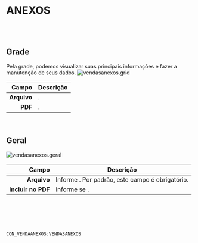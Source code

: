 # ANEXOS
<br>
<br>

## Grade
Pela grade, podemos visualizar suas principais informações e fazer a manutenção de seus dados.
![vendasanexos.grid](https://raw.githubusercontent.com/netforcews/docs-siscom/master/geral/imagens/vendasanexos.grid.png)

Campo | Descrição
--:|---
**Arquivo** | .
**PDF** | .
<br>

## Geral
![vendasanexos.geral](https://raw.githubusercontent.com/netforcews/docs-siscom/master/geral/imagens/vendasanexos.geral.png)

Campo | Descrição
--:|---
**Arquivo** | Informe . Por padrão, este campo é obrigatório.
**Incluir no PDF** | Informe se .
<br>
<br>
<br>
<br>

```CON_VENDAANEXOS:VENDASANEXOS```
